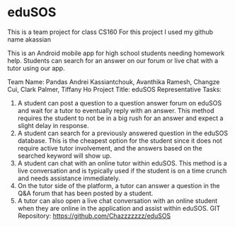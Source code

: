 # eduSOS

This is a team project for class CS160
For this project I used my github name akassian

This is an Android mobile app for high school students needing homework help.
Students can search for an answer on our forum or live chat with a tutor using our app.

Team Name: Pandas
Andrei Kassiantchouk, Avanthika Ramesh,
Changze Cui, Clark Palmer, Tiffany Ho
Project Title: eduSOS
Representative Tasks:
1. A student can post a question to a question answer forum
on eduSOS and wait for a tutor to eventually reply with an
answer. This method requires the student to not be in a big
rush for an answer and expect a slight delay in response.
2. A student can search for a previously answered question
in the eduSOS database. This is the cheapest option for the
student since it does not require active tutor involvement,
and the answers based on the searched keyword will show
up.
3. A student can chat with an online tutor within eduSOS.
This method is a live conversation and is typically used if
the student is on a time crunch and needs assistance
immediately.
4. On the tutor side of the platform, a tutor can answer a
question in the Q&A forum that has been posted by a
student.
5. A tutor can also open a live chat conversation with an
online student when they are online in the application and
assist within eduSOS.
GIT Repository: https://github.com/Chazzzzzzz/eduSOS
